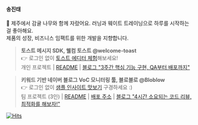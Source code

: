 #### 송진태
🍊 제주에서 감귤 나무와 함께 자랐어요. 러닝과 웨이트 트레이닝으로 하루를 시작하는 걸 좋아해요.<br/>제품의 성장, 비즈니스 임팩트를 위한 개발을 지향합니다.

> **토스트 메시지 SDK, 웰컴 토스트 @welcome-toast** <br/>
> 👉 로그인 없이 [토스트 에디터 체험](https://welcome-toast.com/toast/sample)해보세요!<br/>
> 개인 프로젝트 | [README](https://github.com/welcome-toast/welcome-toast?tab=readme-ov-file#welcome-toast) | 
> [블로그 "3주간 핵심 기능 구현, QA부터 배포까지"](https://www.as-tao.com/all/review-w50/)

> **키워드 기반 네이버 블로그 VoC 모니터링 툴, 블로블로 @Bloblow**<br/>
> 👉 로그인 없이 [샘플 인사이트 맛보기](https://bloblow.netlify.app/dashboard/sample) 구경하세요 :)<br/>
> 팀 프로젝트 (3인) | [README](https://github.com/Team-Bloblow/Bloblow-Client?tab=readme-ov-file#bloblow) | [배포 주소](https://bloblow.site) | [블로그 "4시간 소요되는 코드 리뷰, 최적화를 해보자!"](https://www.as-tao.com/all/team-project-2week/)

[![Hits](https://hits.seeyoufarm.com/api/count/incr/badge.svg?url=https%3A%2F%2Fgithub.com%2Fjin-ttao&count_bg=%23000000&title_bg=%23000000&icon=&icon_color=%23E7E7E7&title=hits&edge_flat=true)](https://hits.seeyoufarm.com)
